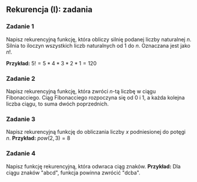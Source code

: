 ## Rekurencja (I): zadania

### Zadanie 1
Napisz rekurencyjną funkcję, która obliczy silnię podanej liczby naturalnej $n$.
Silnia to iloczyn wszystkich liczb naturalnych od $1$ do $n$. Oznaczana jest jako $n!$.

**Przykład:** $5! = 5 * 4 * 3 * 2 * 1 = 120$

### Zadanie 2
Napisz rekurencyjną funkcję, która zwróci $n$-tą liczbę w ciągu Fibonacciego. Ciąg Fibonacciego rozpoczyna się od 0 i 1, a każda kolejna liczba ciągu, to suma dwóch poprzednich.

### Zadanie 3
Napisz rekurencyjną funkcję do obliczania liczby $x$ podniesionej do potęgi $n$.
**Przykład:** $pow(2, 3) = 8$

### Zadanie 4
Napisz funkcję rekurencyjną, która odwraca ciąg znaków.
**Przykład:** Dla ciągu znaków "abcd", funkcja powinna zwrócić "dcba".